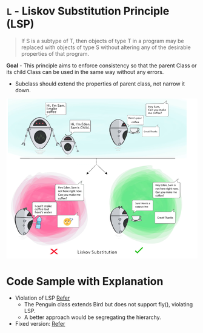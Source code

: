# ```L``` - Liskov Substitution Principle (LSP)

> If S is a subtype of T, then objects of type T in a program may be replaced with objects of type S without altering any of the desirable properties of that program.

**Goal** - This principle aims to enforce consistency so that the parent Class or its child Class can be used in the same way without any errors.

- Subclass should extend the properties of parent class, not narrow it down.

![Liskov Substitution Principle.png](../../images/liskov-substitution.png)
  


# Code Sample with Explanation
- Violation of LSP [Refer](../../code/solidPrinciples/LiskovSubstitution/LiskovSubstitutionViolation.java)
    - The Penguin class extends Bird but does not support fly(), violating LSP.
    - A better approach would be segregating the hierarchy.
- Fixed version: [Refer](../../code/solidPrinciples/LiskovSubstitution/LiskovSubstitutionFixed.java)